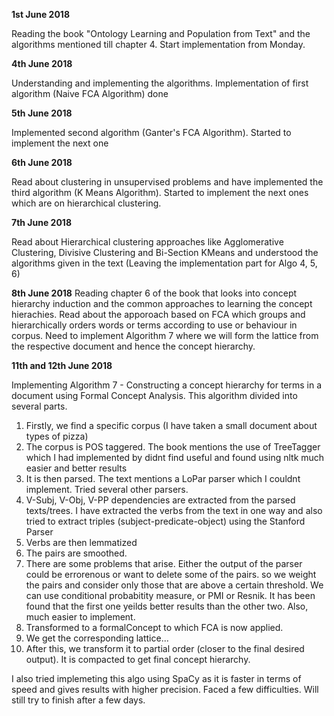 **1st June 2018**

Reading the book "Ontology Learning and Population from Text" and the algorithms mentioned till chapter 4.
Start implementation from Monday.

**4th June 2018**

Understanding and implementing the algorithms. Implementation of first algorithm (Naive FCA Algorithm) done

**5th June 2018**

Implemented second algorithm (Ganter's FCA Algorithm). Started to implement the next one

**6th June 2018**

Read about clustering in unsupervised problems and have implemented the third algorithm (K Means Algorithm). Started to implement the next ones which are on hierarchical clustering.

**7th June 2018**

Read about Hierarchical clustering approaches like Agglomerative Clustering, Divisive Clustering and Bi-Section KMeans and understood the algorithms given in the text (Leaving the implementation part for Algo 4, 5, 6) 

**8th June 2018**
Reading chapter 6 of the book that looks into concept hierarchy induction and the common approaches to learning the concept hierachies.
Read about the apporoach based on FCA which groups and hierarchically orders words or terms according to use or behaviour in corpus. Need to implement Algorithm 7 where we will form the lattice from the respective document and hence the concept hierarchy. 

**11th and 12th June 2018**

Implementing Algorithm 7 - Constructing a concept hierarchy for terms in a document using Formal Concept Analysis. 
This algorithm divided into several parts. 
1. Firstly, we find a specific corpus (I have taken a small document about types of pizza)
2. The corpus is POS taggered. The book mentions the use of TreeTagger which I had implemented by didnt find useful and found using nltk much easier and better results
3. It is then parsed. The text mentions a LoPar parser which I couldnt implement. Tried several other parsers. 
4. V-Subj, V-Obj, V-PP dependencies are extracted from the parsed texts/trees. I have extracted the verbs from the text in one way and also tried to extract triples (subject-predicate-object) using the Stanford Parser
5. Verbs are then lemmatized
6. The pairs are smoothed. 
7. There are some problems that arise. Either the output of the parser could be errorenous or want to delete some of the pairs. so we weight the pairs and consider only those that are above a certain threshold. We can use conditional probabitity measure, or PMI or Resnik. It has been found that the first one yeilds better results than the other two. Also, much easier to implement. 
8. Transformed to a formalConcept to which FCA is now applied. 
9. We get the corresponding lattice...
10. After this, we transform it to partial order (closer to the final desired output). It is compacted to get final concept hierarchy. 

I also tried implemeting this algo using SpaCy as it is faster in terms of speed and gives results with higher precision. Faced a few difficulties. Will still try to finish after a few days. 
